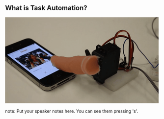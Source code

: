 ##  What is Task Automation?

<img src="images/automation.gif">



note:
    Put your speaker notes here.
    You can see them pressing 's'.
